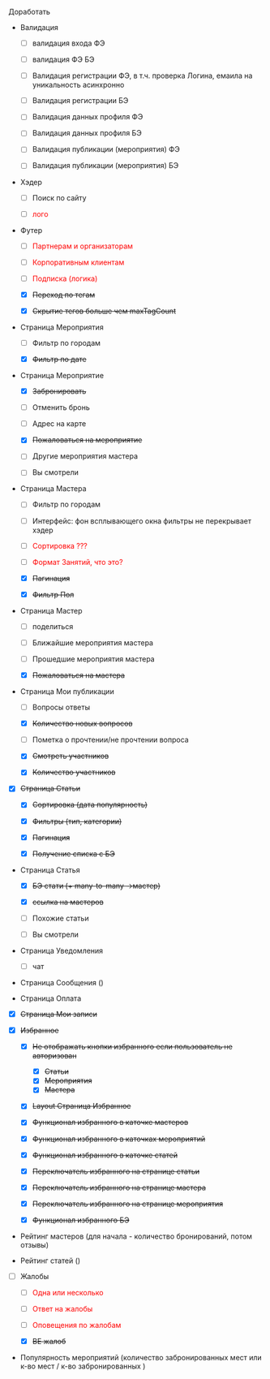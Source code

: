 Доработать

* Валидация
  * [ ] валидация входа ФЭ
  * [ ] валидация ФЭ БЭ
  * [ ] Валидация регистрации ФЭ, в т.ч. проверка Логина, емаила на уникальность асинхронно
  * [ ] Валидация регистрации БЭ
  * [ ] Валидация данных профиля ФЭ
  * [ ] Валидация данных профиля БЭ
  * [ ] Валидация публикации (мероприятия) ФЭ
  * [ ] Валидация публикации (мероприятия) БЭ
 

* Хэдер
  * [ ] Поиск по сайту
  * [ ] <span style="color:red">лого</span>


* Футер
  * [ ] <span style="color:red">Партнерам и организаторам</span>
  * [ ]	<span style="color:red">Корпоративным клиентам</span>
  * [ ]	<span style="color:red">Подписка (логика)</span>
  * [x]	~~Переход по тегам~~
  * [x]	~~Скрытие тегов больше чем maxTagCount~~


* Страница Мероприятия
  * [ ]	Фильтр по городам
  * [x] ~~Фильтр по дате~~


* Страница Мероприятие
  *	[x] ~~Забронировать~~
  * [ ]	Отменить бронь
  * [ ]	Адрес на карте
  * [x]	~~Пожаловаться на мероприятие~~
  * [ ]	Другие мероприятия мастера
  * [ ]	Вы смотрели


* Страница Мастера
  * [ ] Фильтр по городам
  * [ ] Интерфейс: фон всплывающего окна фильтры не перекрывает хэдер
  * [ ] <span style="color:red">Сортировка ???</span>
  * [ ] <span style="color:red">Формат Занятий, что это?</span>
  * [x]	~~Пагинация~~
  * [x] ~~Фильтр Пол~~

    
* Страница Мастер
  * [ ]	поделиться
  * [ ]	Ближайшие мероприятия мастера
  * [ ]	Прошедшие мероприятия мастера
  * [x]	~~Пожаловаться на мастера~~


* Страница Мои публикации
  * [ ]	Вопросы ответы
  * [x]	~~Количество новых вопросов~~
  * [ ]	Пометка о прочтении/не прочтении вопроса
  * [x]	~~Смотреть участников~~
  * [x]	~~Количество участников~~


* [x] ~~Страница Статьи~~
  * [x]	~~Сортировка (дата популярность)~~
  * [x]	~~Фильтры (тип, категории)~~
  * [x]	~~Пагинация~~
  * [x]	~~Получение списка с БЭ~~


* Страница Статья
  * [x]	~~БЭ стати (+ many-to-many ->мастер)~~
  * [X]	~~ссылка на мастеров~~
  * [ ]	Похожие статьи
  * [ ]	Вы смотрели


* Страница Уведомления
  * [ ] чат


* Страница Сообщения ()


* Страница Оплата


* [x] ~~Страница Мои записи~~


* [x] ~~Избранное~~
    * [X]	~~Не отображать кнопки избранного если пользователь не авторизован~~
         * [x]	~~Статьи~~
         * [x]	~~Мероприятия~~
         * [x]	~~Мастера~~
  * [x]	~~Layout Страница Избранное~~
  * [x]	~~Функционал избранного в каточке мастеров~~
  * [x]	~~Функционал избранного в каточках мероприятий~~
  * [x]	~~Функционал избранного в каточке статей~~
  * [x]	~~Переключатель избранного на странице статьи~~
  * [x]	~~Переключатель избранного на странице мастера~~
  * [x]	~~Переключатель избранного на странице мероприятия~~
  * [x]	~~Функционал избранного БЭ~~


* Рейтинг мастеров (для начала - количество бронирований, потом отзывы)


* Рейтинг статей ()


* [ ] Жалобы 
  * [ ]	<span style="color:red">Одна или несколько</span>
  * [ ]	<span style="color:red">Ответ на жалобы</span>
  * [ ]	<span style="color:red">Оповещения по жалобам</span>
  * [x]	~~BE жалоб~~
 

* Популярность мероприятий (количество забронированных мест или к-во мест / к-во забронированных )
